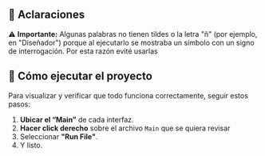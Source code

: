 ## 📌 Aclaraciones

⚠️ **Importante:** Algunas palabras no tienen tildes o la letra "ñ" (por ejemplo, en "Diseñador") porque al ejecutarlo se mostraba un símbolo con un signo de interrogación. Por esta razón evité usarlas

## 🚀 Cómo ejecutar el proyecto
Para visualizar y verificar que todo funciona correctamente, seguir estos pasos:  
1. **Ubicar el “Main”** de cada interfaz.  
2. **Hacer click derecho** sobre el archivo `Main` que se quiera revisar 
3. Seleccionar **"Run File"**.  
4. Y listo.
